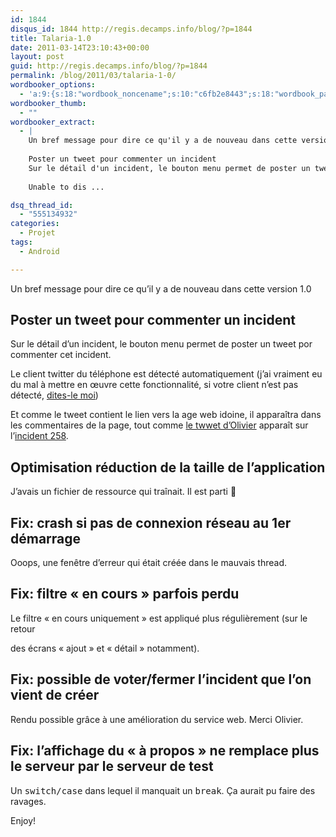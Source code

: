```yaml
---
id: 1844
disqus_id: 1844 http://regis.decamps.info/blog/?p=1844
title: Talaria-1.0
date: 2011-03-14T23:10:43+00:00
layout: post
guid: http://regis.decamps.info/blog/?p=1844
permalink: /blog/2011/03/talaria-1-0/
wordbooker_options:
  - 'a:9:{s:18:"wordbook_noncename";s:10:"c6fb2e8443";s:18:"wordbook_page_post";s:4:"-100";s:18:"wordbook_orandpage";s:1:"2";s:23:"wordbook_default_author";s:1:"1";s:23:"wordbook_extract_length";s:3:"256";s:19:"wordbook_actionlink";s:3:"300";s:26:"wordbooker_publish_default";s:2:"on";s:18:"wordbook_attribute";s:0:"";s:29:"wordbooker_status_update_text";s:33:"New blog post :  %title% - %link%";}'
wordbooker_thumb:
  - ""
wordbooker_extract:
  - |
    Un bref message pour dire ce qu'il y a de nouveau dans cette version 1.0
    
    Poster un tweet pour commenter un incident
    Sur le détail d'un incident, le bouton menu permet de poster un tweet por commenter cet incident.
    
    Unable to dis ...

dsq_thread_id:
  - "555134932"
categories:
  - Projet
tags:
  - Android

---
```

Un bref message pour dire ce qu’il y a de nouveau dans cette version 1.0

## Poster un tweet pour commenter un incident

Sur le détail d’un incident, le bouton menu permet de poster un tweet por commenter cet incident.



Le client twitter du téléphone est détecté automatiquement (j’ai vraiment eu du mal à mettre en œuvre cette fonctionnalité, si votre client n’est pas détecté, [dites-le moi](https://bitbucket.org/regis/photoidroid/issues/new))

Et comme le tweet contient le lien vers la age web idoine, il apparaîtra dans les commentaires de la page, tout comme [le twwet d’Olivier](http://twitter.com/#!/ogirardot/status/45800127532769280) apparaît sur l’[incident 258](http://www.incidents-transports.com/incident/detail/258).

## Optimisation réduction de la taille de l’application

J’avais un fichier de ressource qui traînait. Il est parti 🙂

## Fix: crash si pas de connexion réseau au 1er démarrage

Ooops, une fenêtre d’erreur qui était créée dans le mauvais thread.

## Fix: filtre « en cours » parfois perdu

Le filtre « en cours uniquement » est appliqué plus régulièrement (sur le retour
  
des écrans « ajout » et « détail » notamment).

## Fix: possible de voter/fermer l’incident que l’on vient de créer

Rendu possible grâce à une amélioration du service web. Merci Olivier.

## Fix: l’affichage du « à propos » ne remplace plus le serveur par le serveur de test

Un <tt>switch/case</tt> dans lequel il manquait un <tt>break</tt>. Ça aurait pu faire des ravages.

Enjoy!
